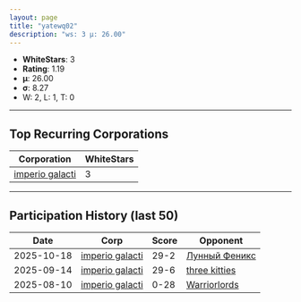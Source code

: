 ```yaml
---
layout: page
title: "yatewq02"
description: "ws: 3 μ: 26.00"
---
```

- **WhiteStars**: 3
- **Rating**: 1.19
- **μ**: 26.00  
- **σ**: 8.27
- W: 2, L: 1, T: 0

---

## Top Recurring Corporations

| Corporation | WhiteStars |
| --- | --- |
| [imperio galacti](https://ws.tsl.rocks/corp/53a1ca8088f875a7b4ba2199b1059595e3034594188eb4717bc045a64e1dcdd2/) | 3 |

---

## Participation History (last 50)

| Date | Corp | Score | Opponent |
| --- | --- | --- | --- |
| 2025-10-18 | [imperio galacti](https://ws.tsl.rocks/corp/53a1ca8088f875a7b4ba2199b1059595e3034594188eb4717bc045a64e1dcdd2/) | 29-2 | [Лунный Феникс](https://ws.tsl.rocks/corp/457b7f76314e0ee24752aaf2396afac9027cfbdcca2a9863add962250ccbf389/) |
| 2025-09-14 | [imperio galacti](https://ws.tsl.rocks/corp/53a1ca8088f875a7b4ba2199b1059595e3034594188eb4717bc045a64e1dcdd2/) | 29-6 | [three kitties](https://ws.tsl.rocks/corp/04ae72b5736fbdc80a2fe9e4c2baaad3258a1e0ef0acc8122295fb64d6b3d292/) |
| 2025-08-10 | [imperio galacti](https://ws.tsl.rocks/corp/53a1ca8088f875a7b4ba2199b1059595e3034594188eb4717bc045a64e1dcdd2/) | 0-28 | [Warriorlords](https://ws.tsl.rocks/corp/a78c29b9e1c9f793205ba10d796dcabc114ef43d86f0bd34a43a56dc6da768aa/) |